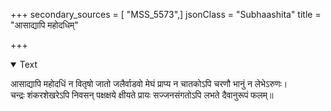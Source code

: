 +++
secondary_sources = [ "MSS_5573",]
jsonClass = "Subhaashita"
title = "आसाद्यापि महोदधिम्"

+++

<details open><summary>Text</summary>

आसाद्यापि महोदधिं न वितृषो जातो जलैर्वाडवो मेघं प्राप्य न चातकोऽपि चरणौ भानुं न लेभेऽरुणः।  
चन्द्रः शंकरशेखरेऽपि निवसन् पक्षक्षये क्षीयते प्रायः सज्जनसंगतोऽपि लभते दैवानुरूपं फलम्॥
</details>
